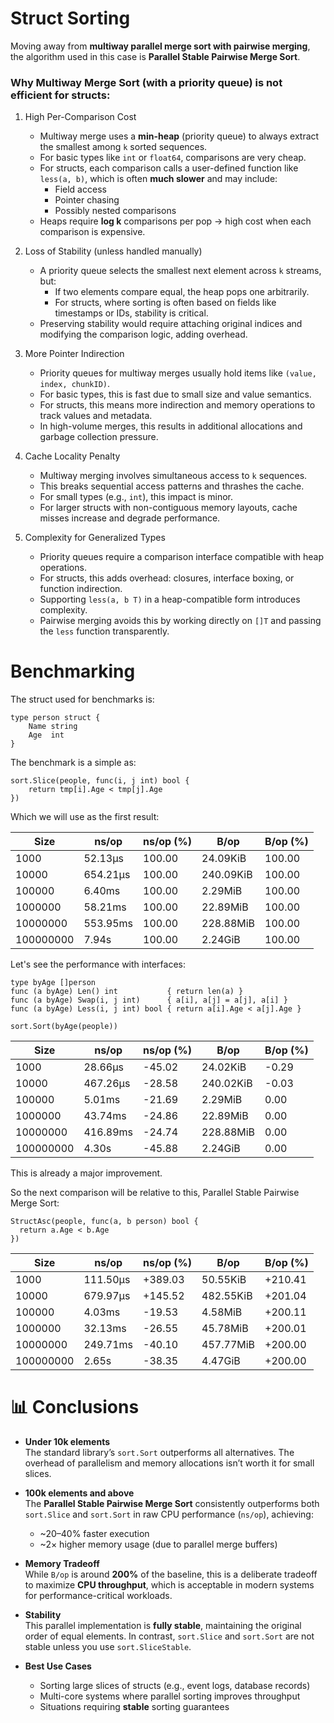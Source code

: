 # Struct Sorting

Moving away from **multiway parallel merge sort with pairwise merging**, the algorithm used in this case is **Parallel Stable Pairwise Merge Sort**.

### Why Multiway Merge Sort (with a priority queue) is not efficient for structs:

1. High Per-Comparison Cost
    - Multiway merge uses a **min-heap** (priority queue) to always extract the smallest among `k` sorted sequences.
    - For basic types like `int` or `float64`, comparisons are very cheap.
    - For structs, each comparison calls a user-defined function like `less(a, b)`, which is often **much slower** and may include:
      - Field access
      - Pointer chasing
      - Possibly nested comparisons
    - Heaps require **log k** comparisons per pop → high cost when each comparison is expensive.

2. Loss of Stability (unless handled manually)
    - A priority queue selects the smallest next element across `k` streams, but:
      - If two elements compare equal, the heap pops one arbitrarily.
      - For structs, where sorting is often based on fields like timestamps or IDs, stability is critical.
    - Preserving stability would require attaching original indices and modifying the comparison logic, adding overhead.

3. More Pointer Indirection
    - Priority queues for multiway merges usually hold items like `(value, index, chunkID)`.
    - For basic types, this is fast due to small size and value semantics.
    - For structs, this means more indirection and memory operations to track values and metadata.
    - In high-volume merges, this results in additional allocations and garbage collection pressure.

4. Cache Locality Penalty
    - Multiway merging involves simultaneous access to `k` sequences.
    - This breaks sequential access patterns and thrashes the cache.
    - For small types (e.g., `int`), this impact is minor.
    - For larger structs with non-contiguous memory layouts, cache misses increase and degrade performance.

5. Complexity for Generalized Types
    - Priority queues require a comparison interface compatible with heap operations.
    - For structs, this adds overhead: closures, interface boxing, or function indirection.
    - Supporting `less(a, b T)` in a heap-compatible form introduces complexity.
    - Pairwise merging avoids this by working directly on `[]T` and passing the `less` function transparently.

# Benchmarking

The struct used for benchmarks is:
```
type person struct {
	Name string
	Age  int
}
```
The benchmark is a simple as:
```
sort.Slice(people, func(i, j int) bool {
    return tmp[i].Age < tmp[j].Age
})
```
Which we will use as the first result:

| Size       | ns/op     | ns/op (%) | B/op        | B/op (%) |
|------------|-----------|-----------|-------------|-----------|
| 1000       | 52.13µs   |    100.00 | 24.09KiB    |    100.00 |
| 10000      | 654.21µs  |    100.00 | 240.09KiB   |    100.00 |
| 100000     | 6.40ms    |    100.00 | 2.29MiB     |    100.00 |
| 1000000    | 58.21ms   |    100.00 | 22.89MiB    |    100.00 |
| 10000000   | 553.95ms  |    100.00 | 228.88MiB   |    100.00 |
| 100000000  | 7.94s     |    100.00 | 2.24GiB     |    100.00 |

Let's see the performance with interfaces: 
```
type byAge []person
func (a byAge) Len() int           { return len(a) }
func (a byAge) Swap(i, j int)      { a[i], a[j] = a[j], a[i] }
func (a byAge) Less(i, j int) bool { return a[i].Age < a[j].Age }

sort.Sort(byAge(people))
```
| Size       | ns/op     | ns/op (%) | B/op        | B/op (%) |
|------------|-----------|-----------|-------------|----------|
| 1000       | 28.66µs   |    -45.02 | 24.02KiB    |     -0.29 |
| 10000      | 467.26µs  |    -28.58 | 240.02KiB   |     -0.03 |
| 100000     | 5.01ms    |    -21.69 | 2.29MiB     |     0.00 |
| 1000000    | 43.74ms   |    -24.86 | 22.89MiB    |     0.00 |
| 10000000   | 416.89ms  |    -24.74 | 228.88MiB   |     0.00 |
| 100000000  | 4.30s     |    -45.88 | 2.24GiB     |     0.00 |

This is already a major improvement.

So the next comparison will be relative to this, Parallel Stable Pairwise Merge Sort:

```
StructAsc(people, func(a, b person) bool {
  return a.Age < b.Age
})
```

| Size       | ns/op     | ns/op (%) | B/op          | B/op (%) |
|------------|-----------|-----------|---------------|-----------|
| 1000       | 111.50µs  |   +389.03 | 50.55KiB      |   +210.41 |
| 10000      | 679.97µs  |   +145.52 | 482.55KiB     |   +201.04 |
| 100000     | 4.03ms    |    -19.53 | 4.58MiB       |   +200.11 |
| 1000000    | 32.13ms   |    -26.55 | 45.78MiB      |   +200.01 |
| 10000000   | 249.71ms  |    -40.10 | 457.77MiB     |   +200.00 |
| 100000000  | 2.65s     |    -38.35 | 4.47GiB       |   +200.00 |

# 📊 Conclusions

- **Under 10k elements**  
  The standard library’s `sort.Sort` outperforms all alternatives. The overhead of parallelism and memory allocations isn’t worth it for small slices.

- **100k elements and above**  
  The **Parallel Stable Pairwise Merge Sort** consistently outperforms both `sort.Slice` and `sort.Sort` in raw CPU performance (`ns/op`), achieving:
   - ~20–40% faster execution
   - ~2× higher memory usage (due to parallel merge buffers)

- **Memory Tradeoff**  
  While `B/op` is around **200%** of the baseline, this is a deliberate tradeoff to maximize **CPU throughput**, which is acceptable in modern systems for performance-critical workloads.

- **Stability**  
  This parallel implementation is **fully stable**, maintaining the original order of equal elements. In contrast, `sort.Slice` and `sort.Sort` are not stable unless you use `sort.SliceStable`.

- **Best Use Cases**
   - Sorting large slices of structs (e.g., event logs, database records)
   - Multi-core systems where parallel sorting improves throughput
   - Situations requiring **stable** sorting guarantees

